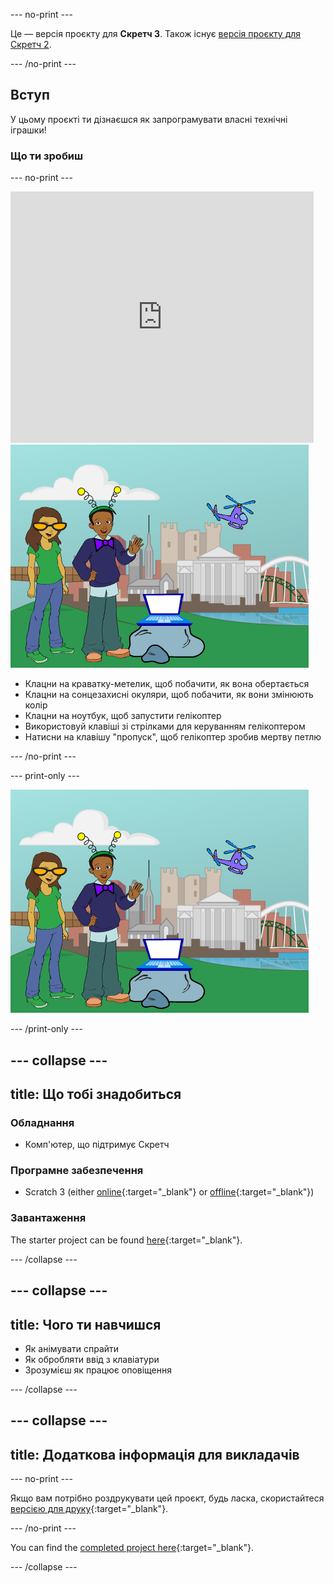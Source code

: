 --- no-print ---

Це — версія проєкту для **Скретч 3**. Також існує [версія проєкту для Скретч 2](https://projects.raspberrypi.org/en/projects/tech-toys-scratch2).

--- /no-print ---

## Вступ

У цьому проєкті ти дізнаєшся як запрограмувати власні технічні іграшки!

### Що ти зробиш

--- no-print ---

<div class="scratch-preview">
  <iframe allowtransparency="true" width="485" height="402" src="https://scratch.mit.edu/projects/embed/301514002/?autostart=false" frameborder="0" scrolling="no"></iframe>
  <img src="images/toys-final.png">
</div>

+ Клацни на краватку-метелик, щоб побачити, як вона обертається
+ Клацни на сонцезахисні окуляри, щоб побачити, як вони змінюють колір
+ Клацни на ноутбук, щоб запустити гелікоптер
+ Використовуй клавіші зі стрілками для керуванням гелікоптером
+ Натисни на клавішу "пропуск", щоб гелікоптер зробив мертву петлю

--- /no-print ---

--- print-only ---

![завершений проєкт](images/toys-final.png)

--- /print-only ---

--- collapse ---
---
title: Що тобі знадобиться
---

### Обладнання

+ Комп'ютер, що підтримує Скретч

### Програмне забезпечення

+ Scratch 3 (either [online](https://rpf.io/scratchon){:target="_blank"} or [offline](https://rpf.io/scratchoff){:target="_blank"})

### Завантаження

The starter project can be found [here](https://rpf.io/p/en/tech-toys-go){:target="_blank"}.

--- /collapse ---

--- collapse ---
---
title: Чого ти навчишся
---

- Як анімувати спрайти
- Як обробляти ввід з клавіатури
- Зрозумієш як працює оповіщення

--- /collapse ---

--- collapse ---
---
title: Додаткова інформація для викладачів
---

--- no-print ---

Якщо вам потрібно роздрукувати цей проєкт, будь ласка, скористайтеся [версією для друку](https://projects.raspberrypi.org/en/projects/tech-toys/print){:target="_blank"}.

--- /no-print ---

You can find the [completed project here](https://rpf.io/p/en/tech-toys-get){:target="_blank"}.

--- /collapse ---
